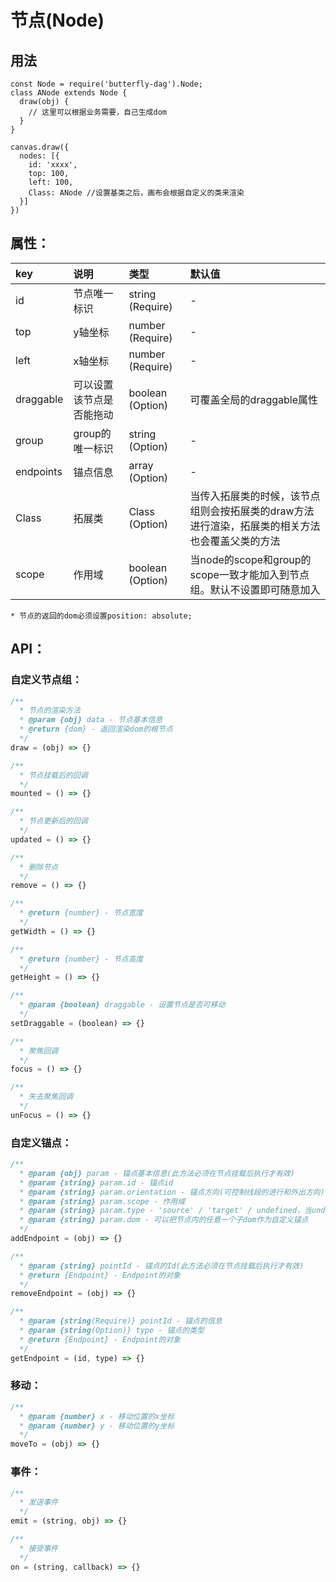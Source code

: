 # 节点(Node)

## 用法
```
const Node = require('butterfly-dag').Node;
class ANode extends Node {
  draw(obj) {
    // 这里可以根据业务需要，自己生成dom
  }
}

canvas.draw({
  nodes: [{
    id: 'xxxx',
    top: 100,
    left: 100,
    Class: ANode //设置基类之后，画布会根据自定义的类来渲染
  }]
})
```

## 属性<a name='node-attr'></a>：

| key | 说明 | 类型 | 默认值 
| :------ | :------ | :------ | :------ 
| id | 节点唯一标识 | string (Require) | - 
| top | y轴坐标 | number (Require) | - 
| left | x轴坐标 | number (Require) | - 
| draggable | 可以设置该节点是否能拖动 | boolean (Option) | 可覆盖全局的draggable属性
| group | group的唯一标识 | string (Option) | - 
| endpoints | 锚点信息 | array (Option) | - 
| Class | 拓展类 | Class (Option) | 当传入拓展类的时候，该节点组则会按拓展类的draw方法进行渲染，拓展类的相关方法也会覆盖父类的方法
| scope | 作用域 | boolean (Option) | 当node的scope和group的scope一致才能加入到节点组。默认不设置即可随意加入

`* 节点的返回的dom必须设置position: absolute;`

## API：

### <a name='node-custom'>自定义节点组</a>：

```js
/**
  * 节点的渲染方法
  * @param {obj} data - 节点基本信息 
  * @return {dom} - 返回渲染dom的根节点
  */
draw = (obj) => {}

/**
  * 节点挂载后的回调
  */
mounted = () => {}

/**
  * 节点更新后的回调
  */
updated = () => {}

/**
  * 删除节点
  */
remove = () => {}

/**
  * @return {number} - 节点宽度
  */
getWidth = () => {}

/**
  * @return {number} - 节点高度
  */
getHeight = () => {}

/**
  * @param {boolean} draggable - 设置节点是否可移动
  */
setDraggable = (boolean) => {}

/**
  * 聚焦回调
  */
focus = () => {}

/**
  * 失去聚焦回调
  */
unFocus = () => {}
```

### <a name='node-endpoint'>自定义锚点</a>：

```js
/**
  * @param {obj} param - 锚点基本信息(此方法必须在节点挂载后执行才有效)
  * @param {string} param.id - 锚点id
  * @param {string} param.orientation - 锚点方向(可控制线段的进行和外出方向)
  * @param {string} param.scope - 作用域
  * @param {string} param.type - 'source' / 'target' / undefined，当undefined的时候锚点既是source又是target
  * @param {string} param.dom - 可以把节点内的任意一个子dom作为自定义锚点
  */
addEndpoint = (obj) => {}

/**
  * @param {string} pointId - 锚点的Id(此方法必须在节点挂载后执行才有效)
  * @return {Endpoint} - Endpoint的对象
  */
removeEndpoint = (obj) => {}

/**
  * @param {string(Require)} pointId - 锚点的信息 
  * @param {string(Option)} type - 锚点的类型
  * @return {Endpoint} - Endpoint的对象
  */
getEndpoint = (id, type) => {}
```

### <a name='node-move'>移动</a>：

```js
/**
  * @param {number} x - 移动位置的x坐标 
  * @param {number} y - 移动位置的y坐标 
  */
moveTo = (obj) => {}
```

### <a name='node-event'>事件</a>：

```js
/**
  * 发送事件
  */
emit = (string, obj) => {}

/**
  * 接受事件
  */
on = (string, callback) => {}
```
